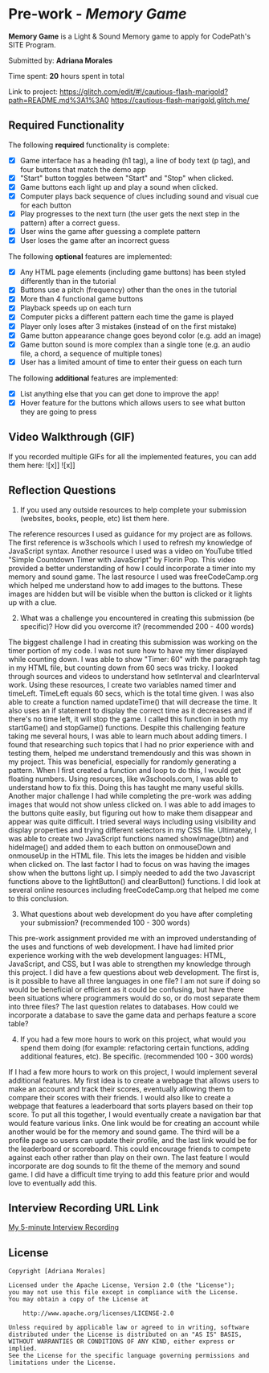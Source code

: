 # Pre-work - *Memory Game*

**Memory Game** is a Light & Sound Memory game to apply for CodePath's SITE Program. 

Submitted by: **Adriana Morales**

Time spent: **20** hours spent in total

Link to project: https://glitch.com/edit/#!/cautious-flash-marigold?path=README.md%3A1%3A0
                 https://cautious-flash-marigold.glitch.me/

## Required Functionality

The following **required** functionality is complete:

* [x] Game interface has a heading (h1 tag), a line of body text (p tag), and four buttons that match the demo app
* [x] "Start" button toggles between "Start" and "Stop" when clicked. 
* [x] Game buttons each light up and play a sound when clicked. 
* [x] Computer plays back sequence of clues including sound and visual cue for each button
* [x] Play progresses to the next turn (the user gets the next step in the pattern) after a correct guess. 
* [x] User wins the game after guessing a complete pattern
* [x] User loses the game after an incorrect guess

The following **optional** features are implemented:

* [x] Any HTML page elements (including game buttons) has been styled differently than in the tutorial
* [x] Buttons use a pitch (frequency) other than the ones in the tutorial
* [x] More than 4 functional game buttons
* [x] Playback speeds up on each turn
* [x] Computer picks a different pattern each time the game is played
* [x] Player only loses after 3 mistakes (instead of on the first mistake)
* [x] Game button appearance change goes beyond color (e.g. add an image)
* [x] Game button sound is more complex than a single tone (e.g. an audio file, a chord, a sequence of multiple tones)
* [x] User has a limited amount of time to enter their guess on each turn

The following **additional** features are implemented:

- [x] List anything else that you can get done to improve the app!
- [x] Hover feature for the buttons which allows users to see what button they are going to press 

## Video Walkthrough (GIF)

If you recorded multiple GIFs for all the implemented features, you can add them here:
![x]] 
![x]] 


## Reflection Questions
1. If you used any outside resources to help complete your submission (websites, books, people, etc) list them here. 

The reference resources I used as guidance for my project are as follows. The first reference is w3schools which I used to refresh my knowledge of JavaScript syntax. Another resource I used was a video on YouTube titled "Simple Countdown Timer with JavaScript" by Florin Pop. This video provided a better understanding of how I could incorporate a timer into my memory and sound game. The last resource  I used was freeCodeCamp.org which helped me understand how to add images to the buttons. These images are hidden but will be visible when the button is clicked or it lights up with a clue. 

2. What was a challenge you encountered in creating this submission (be specific)? How did you overcome it? (recommended 200 - 400 words) 

The biggest challenge I had in creating this submission was working on the timer portion of my code. I was not sure how to have my timer displayed while counting down. I was able to show "Timer: 60" with the paragraph tag in my HTML file, but counting down from 60 secs was tricky. I looked through sources and videos to understand how setInterval and clearInterval work. Using these resources, I create two variables named timer and timeLeft. TimeLeft equals 60 secs, which is the total time given. I was also able to create a function named updateTime() that will decrease the time. It also uses an if statement to display the correct time as it decreases and if there's no time left, it will stop the game. I called this function in both my startGame() and stopGame() functions. Despite this challenging feature taking me several hours, I was able to learn much about adding timers. I found that researching such topics that I had no prior experience with and testing them, helped me understand tremendously and this was shown in my project. This was beneficial, especially for randomly generating a pattern. When I first created a function and loop to do this, I would get floating numbers. Using resources, like w3schools.com, I was able to understand how to fix this. Doing this has taught me many useful skills. Another major challenge I had while completing the pre-work was adding images that would not show unless clicked on. I was able to add images to the buttons quite easily, but figuring out how to make them disappear and appear was quite difficult. I tried several ways including using visibility and display properties and trying different selectors in my CSS file. Ultimately, I was able to create two JavaScript functions named showImage(btn) and hideImage() and added them to each button on onmouseDown and onmouseUp in the HTML file. This lets the images be hidden and visible when clicked on. The last factor I had to focus on was having the images show when the buttons light up. I simply needed to add the two Javascript functions above to the lightButton() and clearButton() functions. I did look at several online resources including freeCodeCamp.org that helped me come to this conclusion. 

3. What questions about web development do you have after completing your submission? (recommended 100 - 300 words) 

This pre-work assignment provided me with an improved understanding of the uses and functions of web development. I have had limited prior experience working with the web development languages: HTML, JavaScript, and CSS, but I was able to strengthen my knowledge through this project. I did have a few questions about web development. The first is, is it possible to have all three languages in one file? I am not sure if doing so would be beneficial or efficient as it could be confusing, but have there been situations where programmers would do so, or do most separate them into three files? The last question relates to databases. How could we incorporate a database to save the game data and perhaps feature a score table? 

4. If you had a few more hours to work on this project, what would you spend them doing (for example: refactoring certain functions, adding additional features, etc). Be specific. (recommended 100 - 300 words) 

If I had a few more hours to work on this project, I would implement several additional features. My first idea is to create a webpage that allows users to make an account and track their scores, eventually allowing them to compare their scores with their friends. I would also like to create a webpage that features a leaderboard that sorts players based on their top score. To put all this together, I would eventually create a navigation bar that would feature various links. One link would be for creating an account while another would be for the memory and sound game. The third will be a profile page so users can update their profile, and the last link would be for the leaderboard or scoreboard. This could encourage friends to compete against each other rather than play on their own. The last feature I would incorporate are dog sounds to fit the theme of the memory and sound game. I did have a difficult time trying to add this feature prior and would love to eventually add this. 


## Interview Recording URL Link

[My 5-minute Interview Recording](https://youtu.be/Ag0Ta9FhPgI)


## License

    Copyright [Adriana Morales]

    Licensed under the Apache License, Version 2.0 (the "License");
    you may not use this file except in compliance with the License.
    You may obtain a copy of the License at

        http://www.apache.org/licenses/LICENSE-2.0

    Unless required by applicable law or agreed to in writing, software
    distributed under the License is distributed on an "AS IS" BASIS,
    WITHOUT WARRANTIES OR CONDITIONS OF ANY KIND, either express or implied.
    See the License for the specific language governing permissions and
    limitations under the License.